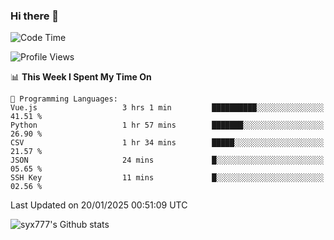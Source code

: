 ### Hi there 👋

<!--
**syx777/syx777** is a ✨ _special_ ✨ repository because its `README.md` (this file) appears on your GitHub profile.

Here are some ideas to get you started:

- 🔭 I’m currently working on ...
- 🌱 I’m currently learning ...
- 👯 I’m looking to collaborate on ...
- 🤔 I’m looking for help with ...
- 💬 Ask me about ...
- 📫 How to reach me: ...
- 😄 Pronouns: ...
- ⚡ Fun fact: ...
-->
<!--START_SECTION:waka-->
![Code Time](http://img.shields.io/badge/Code%20Time-325%20hrs%2015%20mins-blue)

![Profile Views](http://img.shields.io/badge/Profile%20Views-0-blue)

📊 **This Week I Spent My Time On** 

```text
💬 Programming Languages: 
Vue.js                   3 hrs 1 min         ██████████░░░░░░░░░░░░░░░   41.51 % 
Python                   1 hr 57 mins        ███████░░░░░░░░░░░░░░░░░░   26.90 % 
CSV                      1 hr 34 mins        █████░░░░░░░░░░░░░░░░░░░░   21.57 % 
JSON                     24 mins             █░░░░░░░░░░░░░░░░░░░░░░░░   05.65 % 
SSH Key                  11 mins             █░░░░░░░░░░░░░░░░░░░░░░░░   02.56 % 
```


 Last Updated on 20/01/2025 00:51:09 UTC
<!--END_SECTION:waka-->

![syx777's Github stats](https://github-readme-stats-syx777.vercel.app/api?username=syx777&show_icons=true&count_private=true)
